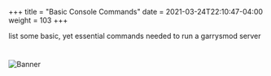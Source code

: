 +++
title = "Basic Console Commands"
date =  2021-03-24T22:10:47-04:00
weight = 103
+++

list some basic, yet essential commands needed to run a garrysmod server

#
![Banner](/images/fishy.gif)